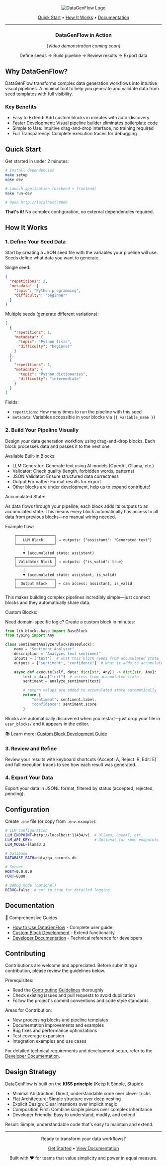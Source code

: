 <div align="center">
  <img src="images/logo/banner.png" alt="DataGenFlow Logo"/>

  <p>
    <a href="#quick-start">Quick Start</a> •
    <a href="#how-it-works">How It Works</a> •
    <a href="#documentation">Documentation</a>
  </p>
</div>

---

<div align="center">

### DataGenFlow in Action

*[Video demonstration coming soon]*

Define seeds → Build pipeline → Review results → Export data

</div>

## Why DataGenFlow?

DataGenFlow transforms complex data generation workflows into intuitive visual pipelines. A minimal tool to help you generate and validate data from seed templates with full visibility.

### Key Benefits

- Easy to Extend: Add custom blocks in minutes with auto-discovery
- Faster Development: Visual pipeline builder eliminates boilerplate code
- Simple to Use: Intuitive drag-and-drop interface, no training required
- Full Transparency: Complete execution traces for debugging

## Quick Start

Get started in under 2 minutes:

```bash
# Install dependencies
make setup
make dev

# Launch application (backend + frontend)
make run-dev

# Open http://localhost:8000
```

**That's it!** No complex configuration, no external dependencies required.

## How It Works

### 1. Define Your Seed Data

Start by creating a JSON seed file with the variables your pipeline will use. Seeds define what data you want to generate.

Single seed:
```json
{
  "repetitions": 2,
  "metadata": {
    "topic": "Python programming",
    "difficulty": "beginner"
  }
}
```

Multiple seeds (generate different variations):
```json
[
  {
    "repetitions": 1,
    "metadata": {
      "topic": "Python lists",
      "difficulty": "beginner"
    }
  },
  {
    "repetitions": 1,
    "metadata": {
      "topic": "Python dictionaries",
      "difficulty": "intermediate"
    }
  }
]
```

Fields:
- `repetitions`: How many times to run the pipeline with this seed
- `metadata`: Variables accessible in your blocks via `{{ variable_name }}`

### 2. Build Your Pipeline Visually

Design your data generation workflow using drag-and-drop blocks. Each block processes data and passes it to the next one.

Available Built-in Blocks:
- LLM Generator: Generate text using AI models (OpenAI, Ollama, etc.)
- Validator: Check quality (length, forbidden words, patterns)
- JSON Validator: Ensure structured data correctness
- Output Formatter: Format results for export
- Other blocks are under development, help us to expand [contribute!](#contributing)

Accumulated State:

As data flows through your pipeline, each block adds its outputs to an accumulated state. This means every block automatically has access to all data from previous blocks—no manual wiring needed.

Example flow:
```
    ┌─────────────────┐
    │   LLM Block     │ → outputs: {"assistant": "Generated text"}
    └─────────────────┘
        │
        ▼ (accumulated state: assistant)
    ┌─────────────────┐
    │ Validator Block │ → outputs: {"is_valid": true}
    └─────────────────┘
        │
        ▼ (accumulated state: assistant, is_valid)
    ┌─────────────────┐
    │  Output Block   │ ← can access: assistant, is_valid
    └─────────────────┘
```

This makes building complex pipelines incredibly simple—just connect blocks and they automatically share data.

Custom Blocks:

Need domain-specific logic? Create a custom block in minutes:

```python
from lib.blocks.base import BaseBlock
from typing import Any

class SentimentAnalyzerBlock(BaseBlock):
    name = "Sentiment Analyzer"
    description = "Analyzes text sentiment"
    inputs = ["text"]  # what this block needs from accumulated state
    outputs = ["sentiment", "confidence"]  # what it adds to accumulated state

    async def execute(self, data: dict[str, Any]) -> dict[str, Any]:
        text = data["text"]  # access from accumulated state
        sentiment = analyze_sentiment(text)

        # return values are added to accumulated state automatically
        return {
            "sentiment": sentiment.label,
            "confidence": sentiment.score
        }
```

Blocks are automatically discovered when you restart—just drop your file in `user_blocks/` and it appears in the editor.

📚 Learn more: [Custom Block Development Guide](docs/how_to_create_blocks.md)

### 3. Review and Refine

Review your results with keyboard shortcuts (Accept: A, Reject: R, Edit: E) and full execution traces to see how each result was generated.

### 4. Export Your Data

Export your data in JSONL format, filtered by status (accepted, rejected, pending).

## Configuration

Create `.env` file (or copy from `.env.example`):

```bash
# LLM Configuration
LLM_ENDPOINT=http://localhost:11434/v1  # Ollama, OpenAI, etc.
LLM_API_KEY=                            # Optional for some endpoints
LLM_MODEL=llama3.2

# Database
DATABASE_PATH=data/qa_records.db

# Server
HOST=0.0.0.0
PORT=8000

# Debug mode (optional)
DEBUG=false  # set to true for detailed logging
```

## Documentation

📖 Comprehensive Guides
- [How to Use DataGenFlow](docs/how_to_use.md) - Complete user guide
- [Custom Block Development](docs/how_to_create_blocks.md) - Extend functionality
- [Developer Documentation](DEVELOPERS.md) - Technical reference for developers

## Contributing

Contributions are welcome and appreciated. Before submitting a contribution, please review the guidelines below.

Prerequisites:
- Read the [Contributing Guidelines](CONTRIBUTING.md) thoroughly
- Check existing issues and pull requests to avoid duplication
- Follow the project's commit conventions and code style standards

Areas for Contribution:
- New processing blocks and pipeline templates
- Documentation improvements and examples
- Bug fixes and performance optimizations
- Test coverage expansion
- Integration examples and use cases

For detailed technical requirements and development setup, refer to the [Developer Documentation](DEVELOPERS.md).

## Design Strategy

DataGenFlow is built on the **KISS principle** (Keep It Simple, Stupid):

- Minimal Abstraction: Direct, understandable code over clever tricks
- Flat Architecture: Simple structure over deep nesting
- Explicit Design: Clear intentions over implicit magic
- Composition First: Combine simple pieces over complex inheritance
- Developer Friendly: Easy to understand, modify, and extend

Result: Simple, understandable code that's easy to maintain and extend.

---

<div align="center">

Ready to transform your data workflows?

[Get Started](#quick-start) • [View Documentation](#documentation)

Built with ❤️ for teams that value simplicity and power in equal measure.

</div>

